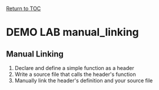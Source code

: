 <a href="https://github.com/CyberTrainingUSAF/05-C-Programming/blob/master/00-Table-of-Contents.md" rel="Return to TOC"> Return to TOC </a>

# DEMO LAB manual_linking

## Manual Linking

1. Declare and define a simple function as a header
2. Write a source file that calls the header's function
3. Manually link the header's definition and your source file
